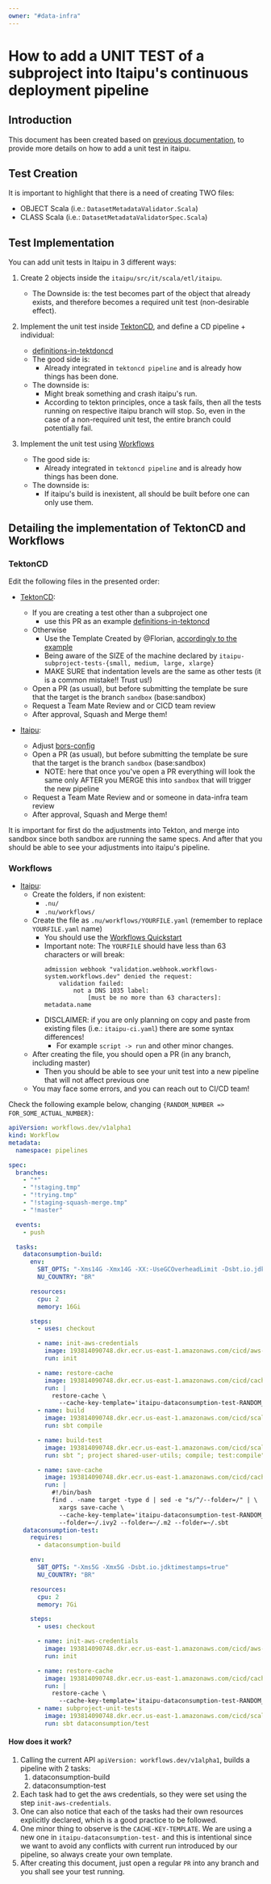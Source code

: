 ```yaml
---
owner: "#data-infra"
---
```


# How to add a UNIT TEST of a subproject into Itaipu's continuous deployment pipeline

## Introduction

This document has been created based on [previous documentation](./change-continuous-deployment-pipeline.md), to provide more details on how to add a unit test in itaipu.

## Test Creation
It is important to highlight that there is a need of creating TWO files:
- OBJECT Scala (i.e.: `DatasetMetadataValidator.Scala`) 
- CLASS Scala  (i.e.: `DatasetMetadataValidatorSpec.Scala`)
  
## Test Implementation

You can add unit tests in Itaipu in 3 different ways:

1. Create 2 objects inside the `itaipu/src/it/scala/etl/itaipu`.
    - The Downside is: the test becomes part of the object that already exists,
      and therefore becomes a required unit test (non-desirable effect).
2. Implement the unit test inside [TektonCD](https://github.com/nubank/tektoncd), and define 
  a CD pipeline + individual:
    - [definitions-in-tektdoncd](https://github.com/nubank/tektoncd/pull/337)
    - The good side is:
      - Already integrated in `tektoncd pipeline` and is already how things has been done.
    - The downside is: 
      - Might break something and crash itaipu's run. 
      - According to tekton principles,  once a task fails, then all the tests running
        on respective itaipu branch will stop. So, even in the case of a non-required unit test, 
        the entire branch could potentially fail.

3. Implement the unit test using [Workflows](https://playbooks.nubank.com.br/cicd/workflows/quickstart/#introduction) 
    - The good side is:
      - Already integrated in `tektoncd pipeline` and is already how things has been done.
    - The downside is:
      - If itaipu's build is inexistent, all should be built before one can only use them.

## Detailing the implementation of TektonCD and Workflows

### TektonCD
Edit the following files in the presented order:

- [TektonCD](https://github.com/nubank/tektoncd):
    - If you are creating a test other than a subproject one
        - use this PR as an example [definitions-in-tektoncd](https://github.com/nubank/tektoncd/pull/337)
    - Otherwise
        - Use the Template Created by @Florian, [accordingly to the example](https://github.com/nubank/tektoncd/blob/602d3ded4e4c9b1aaa3af5a55319f3c405271b2b/tekton/live/itaipu/pipelines/itaipu-ci.yaml#L344-L356)
        - Being aware of the SIZE of the machine declared by `itaipu-subproject-tests-{small, medium, large, xlarge}`
        - MAKE SURE that indentation levels are the same as other tests (it is a common mistake!! Trust us!)
    - Open a PR (as usual), but before submitting the template be sure that the target is the branch `sandbox` (base:sandbox)
    - Request a Team Mate Review and or CICD team review
    - After approval, Squash and Merge them!

- [Itaipu](https://github.com/nubank/itaipu):
    - Adjust [bors-config](https://github.com/nubank/itaipu/blob/master/bors.toml)
    - Open a PR (as usual), but before submitting the template be sure that the target is the branch `sandbox` (base:sandbox)
        - NOTE: here that once you've open a PR everything will look the 
      same only AFTER you MERGE this into `sandbox` that will trigger the new pipeline
    - Request a Team Mate Review and or someone in data-infra team review
    - After approval, Squash and Merge them!

It is important for first do the adjustments into Tekton, and merge into sandbox since 
both sandbox are running the same specs. And after that you should be able to see your adjustments into 
itaipu's pipeline.

### Workflows

- [Itaipu](https://github.com/nubank/itaipu):
    - Create the folders, if non existent:
        - `.nu/`
        - `.nu/workflows/` 
    - Create the file as `.nu/workflows/YOURFILE.yaml` (remember to replace `YOURFILE.yaml` name)
       - You should use the [Workflows Quickstart](https://playbooks.nubank.com.br/cicd/workflows/quickstart/#introduction)
       - Important note: The `YOURFILE` should have less than 63 characters or will break:
            ```
            admission webhook "validation.webhook.workflows-system.workflows.dev" denied the request:
                validation failed: 
                    not a DNS 1035 label: 
                        [must be no more than 63 characters]: metadata.name 
            ```
       - DISCLAIMER: if you are only planning on copy and paste from existing files (i.e.: `itaipu-ci.yaml`) 
         there are some syntax differences!
            - For example `script -> run` and other minor changes.
    - After creating the file, you should open a PR (in any branch, including master)
        - Then you should be able to see your unit test into a new pipeline that will not affect previous one
    - You may face some errors, and you can reach out to CI/CD team! 
      
Check the following example below, changing `{RANDOM_NUMBER => FOR_SOME_ACTUAL_NUMBER}`:
```yaml
apiVersion: workflows.dev/v1alpha1
kind: Workflow
metadata:
  namespace: pipelines

spec:
  branches:
    - "*"
    - "!staging.tmp"
    - "!trying.tmp"
    - "!staging-squash-merge.tmp"
    - "!master"

  events:
    - push

  tasks:
    dataconsumption-build:
      env:
        SBT_OPTS: "-Xms14G -Xmx14G -XX:-UseGCOverheadLimit -Dsbt.io.jdktimestamps=true"
        NU_COUNTRY: "BR"

      resources:
        cpu: 2
        memory: 16Gi

      steps:
        - uses: checkout

        - name: init-aws-credentials
          image: 193814090748.dkr.ecr.us-east-1.amazonaws.com/cicd/aws-credentials
          run: init

        - name: restore-cache
          image: 193814090748.dkr.ecr.us-east-1.amazonaws.com/cicd/cache:latest
          run: |
            restore-cache \
              --cache-key-template='itaipu-dataconsumption-test-RANDOM_NUMBER-{% checksum build.sbt %}-{% checksum project/plugins.sbt %}-{% checksum project/build.properties %}-{% checksum .tekton/cache_version %}'
        - name: build
          image: 193814090748.dkr.ecr.us-east-1.amazonaws.com/cicd/scala-builder
          run: sbt compile

        - name: build-test
          image: 193814090748.dkr.ecr.us-east-1.amazonaws.com/cicd/scala-builder
          run: sbt "; project shared-user-utils; compile; test:compile"

        - name: save-cache
          image: 193814090748.dkr.ecr.us-east-1.amazonaws.com/cicd/cache:latest
          run: |
            #!/bin/bash
            find . -name target -type d | sed -e "s/^/--folder=/" | \
              xargs save-cache \
              --cache-key-template='itaipu-dataconsumption-test-RANDOM_NUMBER-{% checksum build.sbt %}-{% checksum project/plugins.sbt %}-{% checksum project/build.properties %}-{% checksum .tekton/cache_version %}' \
              --folder=~/.ivy2 --folder=~/.m2 --folder=~/.sbt
    dataconsumption-test:
      requires:
        - dataconsumption-build

      env:
        SBT_OPTS: "-Xms5G -Xmx5G -Dsbt.io.jdktimestamps=true"
        NU_COUNTRY: "BR"

      resources:
        cpu: 2
        memory: 7Gi

      steps:
        - uses: checkout

        - name: init-aws-credentials
          image: 193814090748.dkr.ecr.us-east-1.amazonaws.com/cicd/aws-credentials
          run: init

        - name: restore-cache
          image: 193814090748.dkr.ecr.us-east-1.amazonaws.com/cicd/cache:latest
          run: |
            restore-cache \
              --cache-key-template='itaipu-dataconsumption-test-RANDOM_NUMBER-{% checksum build.sbt %}-{% checksum project/plugins.sbt %}-{% checksum project/build.properties %}-{% checksum .tekton/cache_version %}'
        - name: subproject-unit-tests
          image: 193814090748.dkr.ecr.us-east-1.amazonaws.com/cicd/scala-builder
          run: sbt dataconsumption/test
```

#### How does it work?

1) Calling the current API `apiVersion: workflows.dev/v1alpha1`, builds a pipeline with 2 tasks:
    1) dataconsumption-build
    1) dataconsumption-test
1) Each task had to get the aws credentials, so they were set using the step `init-aws-credentials`.
1) One can also notice that each of the tasks had their own resources explicitly declared, 
   which is a good practice to be followed.
1) One minor thing to observe is the `CACHE-KEY-TEMPLATE`. We are using a new one in `itaipu-dataconsumption-test-`
   and this is intentional since we want to avoid any conflicts with current run introduced by our pipeline, so always 
   create your own template.
1) After creating this document, just open a regular `PR` into any branch and you shall see your test running.
